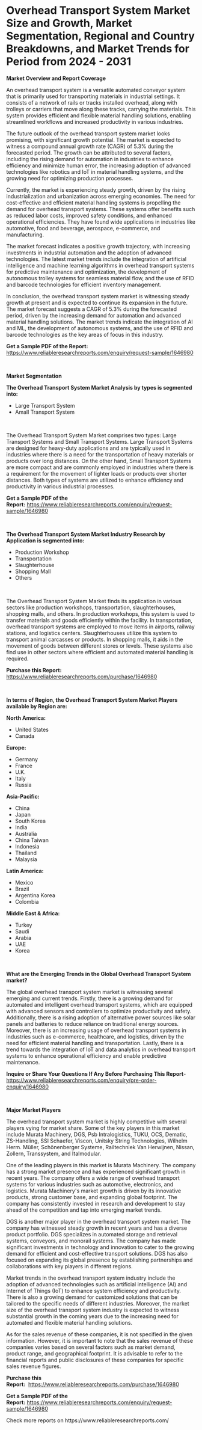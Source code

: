 <p><h1>Overhead Transport System Market Size and Growth, Market Segmentation, Regional and Country Breakdowns, and Market Trends for Period from 2024 -  2031</h1></p><p><strong>Market Overview and Report Coverage</strong></p>
<p><p>An overhead transport system is a versatile automated conveyor system that is primarily used for transporting materials in industrial settings. It consists of a network of rails or tracks installed overhead, along with trolleys or carriers that move along these tracks, carrying the materials. This system provides efficient and flexible material handling solutions, enabling streamlined workflows and increased productivity in various industries.</p><p>The future outlook of the overhead transport system market looks promising, with significant growth potential. The market is expected to witness a compound annual growth rate (CAGR) of 5.3% during the forecasted period. The growth can be attributed to several factors, including the rising demand for automation in industries to enhance efficiency and minimize human error, the increasing adoption of advanced technologies like robotics and IoT in material handling systems, and the growing need for optimizing production processes.</p><p>Currently, the market is experiencing steady growth, driven by the rising industrialization and urbanization across emerging economies. The need for cost-effective and efficient material handling systems is propelling the demand for overhead transport systems. These systems offer benefits such as reduced labor costs, improved safety conditions, and enhanced operational efficiencies. They have found wide applications in industries like automotive, food and beverage, aerospace, e-commerce, and manufacturing.</p><p>The market forecast indicates a positive growth trajectory, with increasing investments in industrial automation and the adoption of advanced technologies. The latest market trends include the integration of artificial intelligence and machine learning algorithms in overhead transport systems for predictive maintenance and optimization, the development of autonomous trolley systems for seamless material flow, and the use of RFID and barcode technologies for efficient inventory management.</p><p>In conclusion, the overhead transport system market is witnessing steady growth at present and is expected to continue its expansion in the future. The market forecast suggests a CAGR of 5.3% during the forecasted period, driven by the increasing demand for automation and advanced material handling solutions. The market trends indicate the integration of AI and ML, the development of autonomous systems, and the use of RFID and barcode technologies as the key areas of focus in this industry.</p></p>
<p><strong>Get a Sample PDF of the Report:</strong> <a href="https://www.reliableresearchreports.com/enquiry/request-sample/1646980">https://www.reliableresearchreports.com/enquiry/request-sample/1646980</a></p>
<p>&nbsp;</p>
<p><strong>Market Segmentation</strong></p>
<p><strong>The Overhead Transport System Market Analysis by types is segmented into:</strong></p>
<p><ul><li>Large Transport System</li><li>Amall Transport System</li></ul></p>
<p>&nbsp;</p>
<p><p>The Overhead Transport System Market comprises two types: Large Transport Systems and Small Transport Systems. Large Transport Systems are designed for heavy-duty applications and are typically used in industries where there is a need for the transportation of heavy materials or products over long distances. On the other hand, Small Transport Systems are more compact and are commonly employed in industries where there is a requirement for the movement of lighter loads or products over shorter distances. Both types of systems are utilized to enhance efficiency and productivity in various industrial processes.</p></p>
<p><strong>Get a Sample PDF of the Report:</strong>&nbsp;<a href="https://www.reliableresearchreports.com/enquiry/request-sample/1646980">https://www.reliableresearchreports.com/enquiry/request-sample/1646980</a></p>
<p>&nbsp;</p>
<p><strong>The Overhead Transport System Market Industry Research by Application is segmented into:</strong></p>
<p><ul><li>Production Workshop</li><li>Transportation</li><li>Slaughterhouse</li><li>Shopping Mall</li><li>Others</li></ul></p>
<p>&nbsp;</p>
<p><p>The Overhead Transport System Market finds its application in various sectors like production workshops, transportation, slaughterhouses, shopping malls, and others. In production workshops, this system is used to transfer materials and goods efficiently within the facility. In transportation, overhead transport systems are employed to move items in airports, railway stations, and logistics centers. Slaughterhouses utilize this system to transport animal carcasses or products. In shopping malls, it aids in the movement of goods between different stores or levels. These systems also find use in other sectors where efficient and automated material handling is required.</p></p>
<p><strong>Purchase this Report:</strong>&nbsp; <a href="https://www.reliableresearchreports.com/purchase/1646980">https://www.reliableresearchreports.com/purchase/1646980</a></p>
<p>&nbsp;</p>
<p><strong>In terms of Region, the Overhead Transport System Market Players available by Region are:</strong></p>
<p>
    <p> <strong> North America: </strong>
        <ul>
            <li>United States</li>
            <li>Canada</li>
        </ul>
        </p> 
    <p> <strong> Europe: </strong>
        <ul>
            <li>Germany</li>
            <li>France</li>
            <li>U.K.</li>
            <li>Italy</li>
            <li>Russia</li>
        </ul>
        </p> 
    <p> <strong> Asia-Pacific: </strong>
        <ul>
            <li>China</li>
            <li>Japan</li>
            <li>South Korea</li>
            <li>India</li>
            <li>Australia</li>
            <li>China Taiwan</li>
            <li>Indonesia</li>
            <li>Thailand</li>
            <li>Malaysia</li>
        </ul>
        </p> 
    <p> <strong> Latin America: </strong>
        <ul>
            <li>Mexico</li>
            <li>Brazil</li>
            <li>Argentina Korea</li>
            <li>Colombia</li>
        </ul>
        </p> 
    <p> <strong> Middle East & Africa: </strong>
        <ul>
            <li>Turkey</li>
            <li>Saudi</li>
            <li>Arabia</li>
            <li>UAE</li>
            <li>Korea</li>
        </ul>
    </p>
    </p>
<p>&nbsp;</p>
<p><strong>What are the Emerging Trends in the Global Overhead Transport System market?</strong></p>
<p><p>The global overhead transport system market is witnessing several emerging and current trends. Firstly, there is a growing demand for automated and intelligent overhead transport systems, which are equipped with advanced sensors and controllers to optimize productivity and safety. Additionally, there is a rising adoption of alternative power sources like solar panels and batteries to reduce reliance on traditional energy sources. Moreover, there is an increasing usage of overhead transport systems in industries such as e-commerce, healthcare, and logistics, driven by the need for efficient material handling and transportation. Lastly, there is a trend towards the integration of IoT and data analytics in overhead transport systems to enhance operational efficiency and enable predictive maintenance.</p></p>
<p><strong>Inquire or Share Your Questions If Any Before Purchasing This Report</strong>- <a href="https://www.reliableresearchreports.com/enquiry/pre-order-enquiry/1646980">https://www.reliableresearchreports.com/enquiry/pre-order-enquiry/1646980</a></p>
<p>&nbsp;</p>
<p><strong>Major Market Players</strong></p>
<p><p>The overhead transport system market is highly competitive with several players vying for market share. Some of the key players in this market include Murata Machinery, DGS, Psb Intralogistics, TUKU, OCS, Dematic, ZS-Handling, SSI Schaefer, Viscon, Unitsky String Technologies, Wilhelm Herm. Müller, Schönenberger Systeme, Railtechniek Van Herwijnen, Nissan, Zollern, Transsystem, and Italmodular.</p><p>One of the leading players in this market is Murata Machinery. The company has a strong market presence and has experienced significant growth in recent years. The company offers a wide range of overhead transport systems for various industries such as automotive, electronics, and logistics. Murata Machinery's market growth is driven by its innovative products, strong customer base, and expanding global footprint. The company has consistently invested in research and development to stay ahead of the competition and tap into emerging market trends.</p><p>DGS is another major player in the overhead transport system market. The company has witnessed steady growth in recent years and has a diverse product portfolio. DGS specializes in automated storage and retrieval systems, conveyors, and monorail systems. The company has made significant investments in technology and innovation to cater to the growing demand for efficient and cost-effective transport solutions. DGS has also focused on expanding its global presence by establishing partnerships and collaborations with key players in different regions.</p><p>Market trends in the overhead transport system industry include the adoption of advanced technologies such as artificial intelligence (AI) and Internet of Things (IoT) to enhance system efficiency and productivity. There is also a growing demand for customized solutions that can be tailored to the specific needs of different industries. Moreover, the market size of the overhead transport system industry is expected to witness substantial growth in the coming years due to the increasing need for automated and flexible material handling solutions.</p><p>As for the sales revenue of these companies, it is not specified in the given information. However, it is important to note that the sales revenue of these companies varies based on several factors such as market demand, product range, and geographical footprint. It is advisable to refer to the financial reports and public disclosures of these companies for specific sales revenue figures.</p></p>
<p><strong>Purchase this Report:</strong>&nbsp;&nbsp;<a href="https://www.reliableresearchreports.com/purchase/1646980">https://www.reliableresearchreports.com/purchase/1646980</a></p>
<p></p>
<p><strong>Get a Sample PDF of the Report:</strong>&nbsp;<a href="https://www.reliableresearchreports.com/enquiry/request-sample/1646980">https://www.reliableresearchreports.com/enquiry/request-sample/1646980</a></p>
<p>Check more reports on https://www.reliableresearchreports.com/</p>